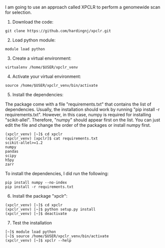 I am going to use an approach called XPCLR to perform a genomewide scan for selection.

1. Download the code:
```
git clone https://github.com/hardingnj/xpclr.git
```
2. Load python module:
```
module load python
```
3. Create a virtual environment:
```
virtualenv /home/$USER/xpclr_venv
```
4. Activate your virtual environment:
```
source /home/$USER/xpclr_venv/bin/activate
```
5. Install the dependencies:

The package come with a file "requirements.txt" that contains the list of dependencies. Usually, the installation should work by running "pip install -r requirements.txt". However, in this case, numpy is required for installing "scikit-allel". Therefore, "numpy" should appear first on the list. You can just edit the file and change the order of the packages or install numpy first.

```
(xpclr_venv) [~]$ cd xpclr
(xpclr_venv) [xpclr]$ cat requirements.txt
scikit-allel>=1.2
numpy
pandas
scipy
h5py
zarr
```

To install the dependencies, I did run the following:

```
pip install numpy --no-index
pip install -r requirements.txt
```
6. Install the package "xpclr":
```
(xpclr_venv) [~]$ cd xpclr
(xpclr_venv) [~]$ python setup.py install
(xpclr_venv) [~]$ deactivate
```
7. Test the installation
```
[~]$ module load python
[~]$ source /home/$USER/xpclr_venv/bin/activate
(xpclr_venv) [~]$ xpclr --help
```
